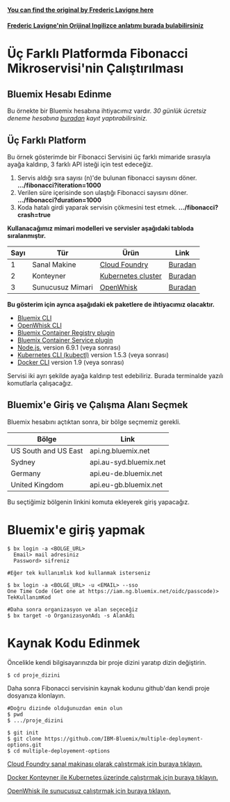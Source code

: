 #### [You can find the original by Frederic Lavigne here](https://github.com/IBM-Bluemix/multiple-deployment-options.git)
#### [Frederic Lavigne'nin Orijinal Ingilizce anlatımı burada bulabilirsiniz](https://github.com/IBM-Bluemix/multiple-deployment-options.git)


# Üç Farklı Platformda Fibonacci Mikroservisi'nin Çalıştırılması

## Bluemix Hesabı Edinme

Bu örnekte bir Bluemix hesabına ihtiyacımız vardır. *30 günlük ücretsiz deneme hesabına [buradan](https://console.bluemix.net/registration/) kayıt yaptırabilirsiniz.*

## Üç Farklı Platform

Bu örnek gösterimde bir Fibonacci Servisini üç farklı mimaride sırasıyla ayağa kaldırıp, 3 farklı API isteği için test edeceğiz.

1. Servis aldığı sıra sayısı (n)'de bulunan fibonacci sayısını döner. **.../fibonacci?iteration=1000**
2. Verilen süre içerisinde son ulaştığı Fibonacci sayısını döner. **.../fibonacci?duration=1000**
3. Koda hatalı girdi yaparak servisin çökmesini test etmek. **.../fibonacci?crash=true**


**Kullanacağımız mimari modelleri ve servisler aşağıdaki tabloda sıralanmıştır.**

  Sayı  | Tür | Ürün | Link
--- | --- | --- | ---
1 | Sanal Makine | [Cloud Foundry](https://www.cloudfoundry.org/) | [Buradan](https://github.com/ceroloy/multiple-deployment-options/blob/master/README-cf.md)
2 | Konteyner | [Kubernetes cluster](https://kubernetes.io/) | [Buradan](https://github.com/ceroloy/multiple-deployment-options/blob/master/README-kuber.md)
3 | Sunucusuz Mimari | [OpenWhisk](http://openwhisk.org/) | [Buradan](https://github.com/ceroloy/multiple-deployment-options/blob/master/README-ow.md)


**Bu gösterim için ayrıca aşağıdaki ek paketlere de ihtiyacımız olacaktır.**

* [Bluemix CLI](https://clis.ng.bluemix.net/ui/home.html)
* [OpenWhisk CLI](https://console.ng.bluemix.net/openwhisk/learn/cli)
* [Bluemix Container Registry plugin](https://console.ng.bluemix.net/docs/cli/plugins/registry/index.html)
* [Bluemix Container Service plugin](https://console.ng.bluemix.net/docs/containers/cs_cli_devtools.html)
* [Node.js](https://nodejs.org), version 6.9.1 (veya sonrası)
* [Kubernetes CLI (kubectl)](https://kubernetes.io/docs/tasks/kubectl/install/) version 1.5.3 (veya sonrası)
* [Docker CLI](https://docs.docker.com/engine/installation/) version 1.9 (veya sonrası)


Servisi iki ayrı şekilde ayağa kaldırıp test edebiliriz. Burada terminalde yazılı komutlarla çalışacağız.


## Bluemix'e Giriş ve Çalışma Alanı Seçmek

Bluemix hesabını açtıktan sonra, bir bölge seçmemiz gerekli.

  Bölge | Link
  --- | --- 
 US South and US East | api.ng.bluemix.net
 Sydney | api.au-syd.bluemix.net
 Germany | api.eu-de.bluemix.net
 United Kingdom | api.eu-gb.bluemix.net

Bu seçtiğimiz bölgenin linkini komuta ekleyerek giriş yapacağız.

# Bluemix'e giriş yapmak

  ```
  $ bx login -a <BOLGE_URL>
    Email> mail adresiniz
    Password> sifreniz

  #Eğer tek kullanımlık kod kullanmak isterseniz

  $ bx login -a <BOLGE_URL> -u <EMAIL> --sso
  One Time Code (Get one at https://iam.ng.bluemix.net/oidc/passcode)> TekKullanımKod

  #Daha sonra organizasyon ve alan seçeceğiz
  $ bx target -o OrganizasyonAdı -s AlanAdı

  ```

# Kaynak Kodu Edinmek

Öncelikle kendi bilgisayarınızda bir proje dizini yaratıp dizin değiştirin.

  ```
  $ cd proje_dizini
  ```

Daha sonra Fibonacci servisinin kaynak kodunu github'dan kendi proje dosyanıza klonlayın.
  

  ```
  #Doğru dizinde olduğunuzdan emin olun
  $ pwd
  $ .../proje_dizini

  $ git init
  $ git clone https://github.com/IBM-Bluemix/multiple-deployment-options.git
  $ cd multiple-deployement-options
  ```

[Cloud Foundry sanal makinası olarak çalıştırmak için buraya tıklayın.](https://github.com/ceroloy/multiple-deployment-options/blob/master/README-cf.md)

[Docker Konteyner ile Kubernetes üzerinde çalıştırmak için buraya tıklayın.](https://github.com/ceroloy/multiple-deployment-options/blob/master/README-kuber.md)

[OpenWhisk ile sunucusuz çalıştırmak için buraya tıklayın.](https://github.com/ceroloy/multiple-deployment-options/blob/master/README-ow.md)
